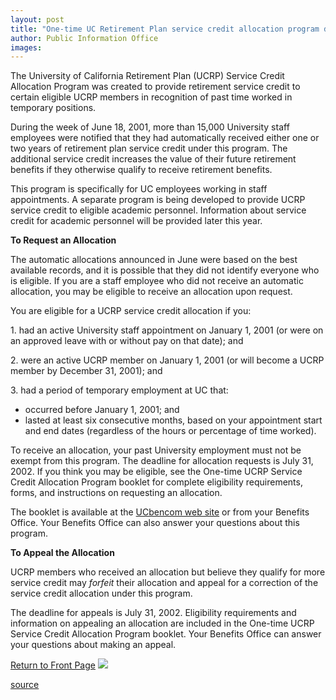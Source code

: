 ```yaml
---
layout: post
title: "One-time UC Retirement Plan service credit allocation program detailed"
author: Public Information Office
images:
---
```


The University of California Retirement Plan (UCRP) Service Credit Allocation Program was created to provide retirement service credit to certain eligible UCRP members in recognition of past time worked in temporary positions.

During the week of June 18, 2001, more than 15,000 University staff employees were notified that they had automatically received either one or two years of retirement plan service credit under this program. The additional service credit increases the value of their future retirement benefits if they otherwise qualify to receive retirement benefits.

This program is specifically for UC employees working in staff appointments. A separate program is being developed to provide UCRP service credit to eligible academic personnel. Information about service credit for academic personnel will be provided later this year.

**To Request an Allocation**

The automatic allocations announced in June were based on the best available records, and it is possible that they did not identify everyone who is eligible. If you are a staff employee who did not receive an automatic allocation, you may be eligible to receive an allocation upon request.

You are eligible for a UCRP service credit allocation if you:

1\. had an active University staff appointment on January 1, 2001 (or were on an approved leave with or without pay on that date); and

2\. were an active UCRP member on January 1, 2001 (or will become a UCRP member by December 31, 2001); and

3\. had a period of temporary employment at UC that:

* occurred before January 1, 2001; and
* lasted at least six consecutive months, based on your appointment start and end dates (regardless of the hours or percentage of time worked).

To receive an allocation, your past University employment must not be exempt from this program. The deadline for allocation requests is July 31, 2002. If you think you may be eligible, see the One-time UCRP Service Credit Allocation Program booklet for complete eligibility requirements, forms, and instructions on requesting an allocation.

The booklet is available at the [UCbencom web site][1] or from your Benefits Office. Your Benefits Office can also answer your questions about this program.

**To Appeal the Allocation**

UCRP members who received an allocation but believe they qualify for more service credit may _forfeit_ their allocation and appeal for a correction of the service credit allocation under this program.

The deadline for appeals is July 31, 2002. Eligibility requirements and information on appealing an allocation are included in the One-time UCRP Service Credit Allocation Program booklet. Your Benefits Office can answer your questions about making an appeal.

  
[Return to Front Page][2] ![ ][3]

[1]: http://www.ucop.edu/bencom/
[2]: ../../index.html
[3]: ../../images/trans.gif

[source](http://www1.ucsc.edu/currents/00-01/06-25/temporary.html "Permalink to temporary")
